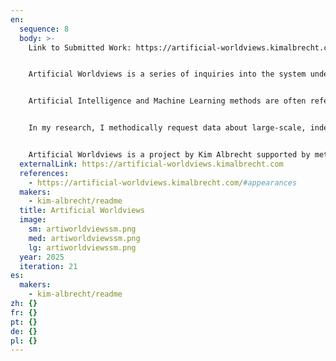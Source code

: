 ```yaml
---
en:
  sequence: 8
  body: >-
    Link to Submitted Work: https://artificial-worldviews.kimalbrecht.com


    Artificial Worldviews is a series of inquiries into the system underlying ChatGPT about its descriptions of the world. Utilizing prompting, data gathering, and mapping, this project investigates the dataframes of »artificial intelligence« systems.


    Artificial Intelligence and Machine Learning methods are often referred to as black boxes, indicating that the user cannot understand the inner workings. However, this trait is shared by all living beings: we come to know a person not by examining their brain structures but by conversing with them. The so-called black box is not impenetrable since we can gain an understanding of its inner workings by interacting with it. Through individual inquiries, we can only acquire anecdotal evidence of the network. However, by systematically querying chatGPT's underlying programming interface, we can map the synthetic datastructures of the system.


    In my research, I methodically request data about large-scale, indefinable human concepts and visualize the results. These outputs visualize expansive data structures and unusual, sometimes unsettling worldviews that would otherwise be unimaginable. The terms »power« and »knowledge« unfold vast discourses from philosophy, politics, social sciences to natural sciences, they hold multidimensional meanings within social relations. The resulting graphics resemble narratives found in the works of Franz Kafka or Jorge Luis Borges, representing an infinite library of relational classifications, bureaucratic structures, and capricious mechanisms of inclusion and exclusion.


    Artificial Worldviews is a project by Kim Albrecht supported by metaLAB (at) Harvard & Berlin, the Film University Babelsberg KONRAD WOLF, and the Folkwang University of the Arts. The project is part of a larger initiative researching the boundaries between artificial intelligence and society.
  externalLink: https://artificial-worldviews.kimalbrecht.com
  references:
    - https://artificial-worldviews.kimalbrecht.com/#appearances
  makers:
    - kim-albrecht/readme
  title: Artificial Worldviews
  image:
    sm: artiworldviewssm.png
    med: artiworldviewssm.png
    lg: artiworldviewssm.png
  year: 2025
  iteration: 21
es:
  makers:
    - kim-albrecht/readme
zh: {}
fr: {}
pt: {}
de: {}
pl: {}
---
```


